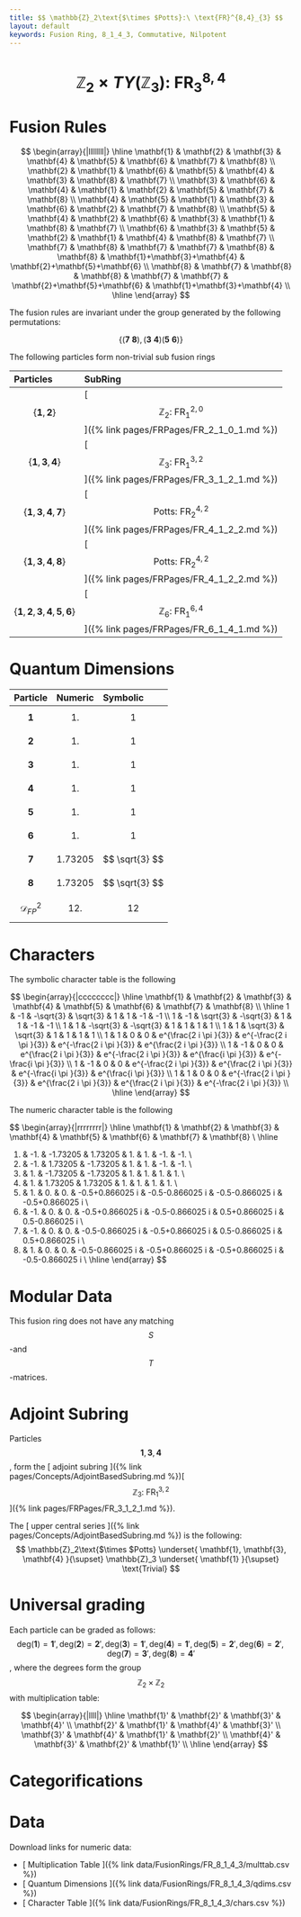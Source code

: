 ```yaml
---
title: $$ \mathbb{Z}_2\text{$\times $Potts}:\ \text{FR}^{8,4}_{3} $$
layout: default
keywords: Fusion Ring, 8_1_4_3, Commutative, Nilpotent
---
```

# $$ \mathbb{Z}_2 \times TY(\mathbb{Z}_3):\ \text{FR}^{8,4}_{3} $$


# Fusion Rules

$$
\begin{array}{|llllllll|}
\hline
 \mathbf{1} & \mathbf{2} & \mathbf{3} & \mathbf{4} & \mathbf{5} & \mathbf{6} & \mathbf{7} & \mathbf{8} \\
 \mathbf{2} & \mathbf{1} & \mathbf{6} & \mathbf{5} & \mathbf{4} & \mathbf{3} & \mathbf{8} & \mathbf{7} \\
 \mathbf{3} & \mathbf{6} & \mathbf{4} & \mathbf{1} & \mathbf{2} & \mathbf{5} & \mathbf{7} & \mathbf{8} \\
 \mathbf{4} & \mathbf{5} & \mathbf{1} & \mathbf{3} & \mathbf{6} & \mathbf{2} & \mathbf{7} & \mathbf{8} \\
 \mathbf{5} & \mathbf{4} & \mathbf{2} & \mathbf{6} & \mathbf{3} & \mathbf{1} & \mathbf{8} & \mathbf{7} \\
 \mathbf{6} & \mathbf{3} & \mathbf{5} & \mathbf{2} & \mathbf{1} & \mathbf{4} & \mathbf{8} & \mathbf{7} \\
 \mathbf{7} & \mathbf{8} & \mathbf{7} & \mathbf{7} & \mathbf{8} & \mathbf{8} & \mathbf{1}+\mathbf{3}+\mathbf{4} & \mathbf{2}+\mathbf{5}+\mathbf{6} \\
 \mathbf{8} & \mathbf{7} & \mathbf{8} & \mathbf{8} & \mathbf{7} & \mathbf{7} & \mathbf{2}+\mathbf{5}+\mathbf{6} & \mathbf{1}+\mathbf{3}+\mathbf{4} \\
\hline
\end{array}
$$


The fusion rules are invariant under the group generated by the following permutations:

$$ \{(\mathbf{7} \  \mathbf{8}), (\mathbf{3} \  \mathbf{4}) (\mathbf{5} \  \mathbf{6})\} $$


The following particles form non-trivial sub fusion rings

| Particles | SubRing |
| :------ | :------ |
| $$ \{\mathbf{1},\mathbf{2}\} $$ | [ $$ \mathbb{Z}_2:\ \text{FR}^{2,0}_{1} $$ ]({% link pages/FRPages/FR_2_1_0_1.md %}) |
| $$ \{\mathbf{1},\mathbf{3},\mathbf{4}\} $$ | [ $$ \mathbb{Z}_3:\ \text{FR}^{3,2}_{1} $$ ]({% link pages/FRPages/FR_3_1_2_1.md %}) |
| $$ \{\mathbf{1},\mathbf{3},\mathbf{4},\mathbf{7}\} $$ | [ $$ \text{Potts}:\ \text{FR}^{4,2}_{2} $$ ]({% link pages/FRPages/FR_4_1_2_2.md %}) |
| $$ \{\mathbf{1},\mathbf{3},\mathbf{4},\mathbf{8}\} $$ | [ $$ \text{Potts}:\ \text{FR}^{4,2}_{2} $$ ]({% link pages/FRPages/FR_4_1_2_2.md %}) |
| $$ \{\mathbf{1},\mathbf{2},\mathbf{3},\mathbf{4},\mathbf{5},\mathbf{6}\} $$ | [ $$ \mathbb{Z}_6:\ \text{FR}^{6,4}_{1} $$ ]({% link pages/FRPages/FR_6_1_4_1.md %}) |

# Quantum Dimensions

| Particle | Numeric | Symbolic |
| :------ | :------ | :------ |
| $$ \mathbf{1} $$ | $$ 1. $$ | $$ 1 $$ |
| $$ \mathbf{2} $$ | $$ 1. $$ | $$ 1 $$ |
| $$ \mathbf{3} $$ | $$ 1. $$ | $$ 1 $$ |
| $$ \mathbf{4} $$ | $$ 1. $$ | $$ 1 $$ |
| $$ \mathbf{5} $$ | $$ 1. $$ | $$ 1 $$ |
| $$ \mathbf{6} $$ | $$ 1. $$ | $$ 1 $$ |
| $$ \mathbf{7} $$ | $$ 1.73205 $$ | $$ \sqrt{3} $$ |
| $$ \mathbf{8} $$ | $$ 1.73205 $$ | $$ \sqrt{3} $$ |
| $$ \mathcal{D}_{FP}^2 $$ | $$ 12. $$ | $$ 12 $$ |

# Characters

The symbolic character table is the following

$$
\begin{array}{|cccccccc|}
\hline
 \mathbf{1} & \mathbf{2} & \mathbf{3} & \mathbf{4} & \mathbf{5} & \mathbf{6} & \mathbf{7} & \mathbf{8} \\
\hline
 1 & -1 & -\sqrt{3} & \sqrt{3} & 1 & 1 & -1 & -1 \\
 1 & -1 & \sqrt{3} & -\sqrt{3} & 1 & 1 & -1 & -1 \\
 1 & 1 & -\sqrt{3} & -\sqrt{3} & 1 & 1 & 1 & 1 \\
 1 & 1 & \sqrt{3} & \sqrt{3} & 1 & 1 & 1 & 1 \\
 1 & 1  & 0 & 0 & e^{\frac{2 i \pi }{3}}  & e^{-\frac{2 i \pi }{3}} & e^{-\frac{2 i \pi }{3}} & e^{\frac{2 i \pi }{3}} \\
 1 & -1 & 0 & 0 & e^{\frac{2 i \pi }{3}}  & e^{-\frac{2 i \pi }{3}} & e^{\frac{i \pi }{3}}    & e^{-\frac{i \pi }{3}} \\
 1 & -1 & 0 & 0 & e^{-\frac{2 i \pi }{3}} & e^{\frac{2 i \pi }{3}}  & e^{-\frac{i \pi }{3}}   & e^{\frac{i \pi }{3}} \\
 1 & 1  & 0 & 0 & e^{-\frac{2 i \pi }{3}} & e^{\frac{2 i \pi }{3}}  &  e^{\frac{2 i \pi }{3}} & e^{-\frac{2 i \pi }{3}} \\
\hline
\end{array}
$$

The numeric character table is the following

$$
\begin{array}{|rrrrrrrr|}
\hline
 \mathbf{1} & \mathbf{2} & \mathbf{3} & \mathbf{4} & \mathbf{5} & \mathbf{6} & \mathbf{7} & \mathbf{8} \\
\hline
1. & -1. & -1.73205 & 1.73205 & 1. & 1. & -1. & -1. \\
 1. & -1. & 1.73205 & -1.73205 & 1. & 1. & -1. & -1. \\
 1. & 1. & -1.73205 & -1.73205 & 1. & 1. & 1. & 1. \\
 1. & 1. & 1.73205 & 1.73205 & 1. & 1. & 1. & 1. \\
 1. & 1.  & 0. & 0. & -0.5+0.866025 i & -0.5-0.866025 i & -0.5-0.866025 i & -0.5+0.866025 i \\
 1. & -1. & 0. & 0. & -0.5+0.866025 i & -0.5-0.866025 i &  0.5+0.866025 i &  0.5-0.866025 i \\
 1. & -1. & 0. & 0. & -0.5-0.866025 i & -0.5+0.866025 i &  0.5-0.866025 i &  0.5+0.866025 i \\
 1. & 1.  & 0. & 0. & -0.5-0.866025 i & -0.5+0.866025 i & -0.5+0.866025 i & -0.5-0.866025 i \\
\hline
\end{array}
$$

# Modular Data

This fusion ring does not have any matching $$ S $$-and $$ T $$-matrices.

# Adjoint Subring

Particles $$ \mathbf{1}, \mathbf{3}, \mathbf{4} $$, form the [ adjoint subring ]({% link pages/Concepts/AdjointBasedSubring.md %})[ $$ \mathbb{Z}_3:\ \text{FR}^{3,2}_{1} $$ ]({% link pages/FRPages/FR_3_1_2_1.md %}).

The [ upper central series ]({% link pages/Concepts/AdjointBasedSubring.md %}) is the following:
$$
\mathbb{Z}_2\text{$\times $Potts} \underset{ \mathbf{1}, \mathbf{3}, \mathbf{4} }{\supset}  \mathbb{Z}_3 \underset{ \mathbf{1} }{\supset}  \text{Trivial}
$$

# Universal grading

Each particle can be graded as follows: $$ \text{deg}(\mathbf{1}) = \mathbf{1}', \text{deg}(\mathbf{2}) = \mathbf{2}', \text{deg}(\mathbf{3}) = \mathbf{1}', \text{deg}(\mathbf{4}) = \mathbf{1}', \text{deg}(\mathbf{5}) = \mathbf{2}', \text{deg}(\mathbf{6}) = \mathbf{2}', \text{deg}(\mathbf{7}) = \mathbf{3}', \text{deg}(\mathbf{8}) = \mathbf{4}' $$, where the degrees form the group $$ \mathbb{Z}_2\times \mathbb{Z}_2 $$ with multiplication table:

$$
\begin{array}{|llll|}
\hline
 \mathbf{1}' & \mathbf{2}' & \mathbf{3}' & \mathbf{4}' \\
 \mathbf{2}' & \mathbf{1}' & \mathbf{4}' & \mathbf{3}' \\
 \mathbf{3}' & \mathbf{4}' & \mathbf{1}' & \mathbf{2}' \\
 \mathbf{4}' & \mathbf{3}' & \mathbf{2}' & \mathbf{1}' \\
\hline
\end{array}
$$

# Categorifications



# Data

Download links for numeric data:

* [ Multiplication Table ]({% link data/FusionRings/FR_8_1_4_3/multtab.csv %})
* [ Quantum Dimensions ]({% link data/FusionRings/FR_8_1_4_3/qdims.csv %})
* [ Character Table ]({% link data/FusionRings/FR_8_1_4_3/chars.csv %})
